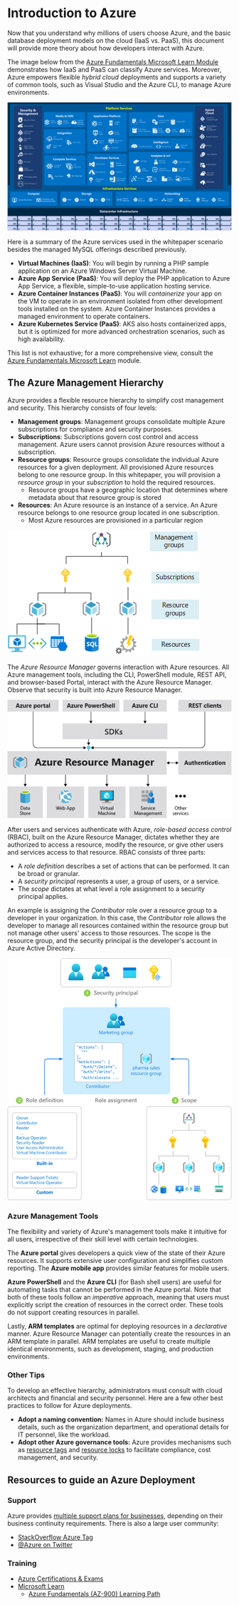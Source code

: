 # Introduction to Azure

Now that you understand why millions of users choose Azure, and the basic database deployment models on the cloud (IaaS vs. PaaS), this document will provide more theory about how developers interact with Azure.

The image below from the [Azure Fundamentals Microsoft Learn Module](https://docs.microsoft.com/learn/modules/intro-to-azure-fundamentals/) demonstrates how IaaS and PaaS can classify Azure services. Moreover, Azure empowers flexible *hybrid cloud* deployments and supports a variety of common tools, such as Visual Studio and the Azure CLI, to manage Azure environments.

![This image shows the classification of Azure services into IaaS and PaaS categories.](./media/azure-services.png "Categories of Azure services")

Here is a summary of the Azure services used in the whitepaper scenario besides the managed MySQL offerings described previously. 

- **Virtual Machines (IaaS)**: You will begin by running a PHP sample application on an Azure Windows Server Virtual Machine. 
- **Azure App Service (PaaS)**: You will deploy the PHP application to Azure App Service, a flexible, simple-to-use application hosting service.
- **Azure Container Instances (PaaS)**: You will *containerize* your app on the VM to operate in an environment isolated from other development tools installed on the system. Azure Container Instances provides a managed environment to operate containers.
- **Azure Kubernetes Service (PaaS)**: AKS also hosts containerized apps, but it is optimized for more advanced orchestration scenarios, such as high availability. 

This list is not exhaustive; for a more comprehensive view, consult the [Azure Fundamentals Microsoft Learn](https://docs.microsoft.com/learn/modules/intro-to-azure-fundamentals/tour-of-azure-services) module.

## The Azure Management Hierarchy

Azure provides a flexible resource hierarchy to simplify cost management and security. This hierarchy consists of four levels:

- **Management groups**: Management groups consolidate multiple Azure subscriptions for compliance and security purposes.
- **Subscriptions**: Subscriptions govern cost control and access management. Azure users cannot provision Azure resources without a subscription.
- **Resource groups**: Resource groups consolidate the individual Azure resources for a given deployment. All provisioned Azure resources belong to one resource group. In this whitepaper, you will provision a *resource group* in your *subscription* to hold the required resources.
  - Resource groups have a geographic location that determines where metadata about that resource group is stored
- **Resources**: An Azure resource is an instance of a service. An Azure resource belongs to one resource group located in one subscription.
  - Most Azure resources are provisioned in a particular region

![This image shows Azure resource scopes.](./media/scope-levels.png "Azure resource scopes")

The *Azure Resource Manager* governs interaction with Azure resources. All Azure management tools, including the CLI, PowerShell module, REST API, and browser-based Portal, interact with the Azure Resource Manager. Observe that security is built into Azure Resource Manager.

![This image demonstrates how the Azure Resource Manager provides a robust, secure interface to Azure resources.](media/consistent-management-layer.png "Azure Resource Manager explained")

After users and services authenticate with Azure, *role-based access control* (RBAC), built on the Azure Resource Manager, dictates whether they are authorized to access a resource, modify the resource, or give other users and services access to that resource. RBAC consists of three parts:

- A *role definition* describes a set of actions that can be performed. It can be broad or granular.
- A *security principal* represents a user, a group of users, or a service. 
- The *scope* dictates at what level a role assignment to a security principal applies.

An example is assigning the *Contributor* role over a resource group to a developer in your organization. In this case, the *Contributor* role allows the developer to manage all resources contained within the resource group but not manage other users' access to those resources. The scope is the resource group, and the security principal is the developer's account in Azure Active Directory.

![This image demonstrates the three components of Azure RBAC.](media/rbac-overview.png "Azure RBAC overview")

### Azure Management Tools

The flexibility and variety of Azure's management tools make it intuitive for all users, irrespective of their skill level with certain technologies. 

The **Azure portal** gives developers a quick view of the state of their Azure resources. It supports extensive user configuration and simplifies custom reporting. The **Azure mobile app** provides similar features for mobile users.

**Azure PowerShell** and the **Azure CLI** (for Bash shell users) are useful for automating tasks that cannot be performed in the Azure portal. Note that both of these tools follow an *imperative* approach, meaning that users must explicitly script the creation of resources in the correct order. These tools do not support creating resources in parallel.

Lastly, **ARM templates** are optimal for deploying resources in a *declarative* manner. Azure Resource Manager can potentially create the resources in an ARM template in parallel. ARM templates are useful to create multiple identical environments, such as development, staging, and production environments. 

### Other Tips

To develop an effective hierarchy, administrators must consult with cloud architects and financial and security personnel. Here are a few other best practices to follow for Azure deployments.

- **Adopt a naming convention:** Names in Azure should include business details, such as the organization department, and operational details for IT personnel, like the workload.
- **Adopt other Azure governance tools:** Azure provides mechanisms such as [resource tags](https://docs.microsoft.com/azure/azure-resource-manager/management/tag-resources?tabs=json) and [resource locks](https://docs.microsoft.com/azure/azure-resource-manager/management/lock-resources?tabs=json) to facilitate compliance, cost management, and security.

## Resources to guide an Azure Deployment

### Support

Azure provides [multiple support plans for businesses](https://azure.microsoft.com/support/plans/), depending on their business continuity requirements. There is also a large user community:

- [StackOverflow Azure Tag](https://stackoverflow.com/questions/tagged/azure)
- [@Azure on Twitter](https://twitter.com/azure)

### Training

- [Azure Certifications & Exams](https://docs.microsoft.com/learn/certifications/browse/?products=azure)
- [Microsoft Learn](https://docs.microsoft.com/learn/)
  - [Azure Fundamentals (AZ-900) Learning Path](https://docs.microsoft.com/learn/paths/az-900-describe-cloud-concepts/)

